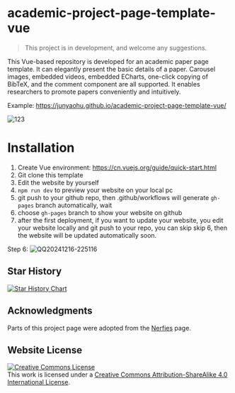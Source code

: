 # academic-project-page-template-vue

> This project is in development, and welcome any suggestions.

This Vue-based repository is developed for an academic paper page template. It can elegantly present the basic details of a paper. Carousel images, embedded videos, embedded ECharts, one-click copying of BibTeX, and the comment component are all supported. It enables researchers to promote papers conveniently and intuitively. 

Example: https://junyaohu.github.io/academic-project-page-template-vue/

![123](https://github.com/user-attachments/assets/0432d357-7bed-4c48-b846-80e4cfa56f12)

# Installation

1. Create Vue environment: https://cn.vuejs.org/guide/quick-start.html
2. Git clone this template
3. Edit the website by yourself
4. `npm run dev` to preview your website on your local pc
5. git push to your github repo, then .github/workflows will generate `gh-pages` branch automatically, wait
6. choose `gh-pages` branch to show your website on github
7. after the first deployment, if you want to update your website, you edit your website locally and git push to your repo, you can skip skip 6, then the website will be updated automatically soon.

Step 6: 
![QQ20241216-225116](https://github.com/user-attachments/assets/c0d7198f-6254-48e7-bc23-924ce065eb53)


## Star History

[![Star History Chart](https://api.star-history.com/svg?repos=JunyaoHu/academic-project-page-template-vue&type=Date)](https://star-history.com/#JunyaoHu/academic-project-page-template-vue&Date)

## Acknowledgments
Parts of this project page were adopted from the [Nerfies](https://nerfies.github.io/) page.

## Website License
<a rel="license" href="http://creativecommons.org/licenses/by-sa/4.0/"><img alt="Creative Commons License" style="border-width:0" src="https://i.creativecommons.org/l/by-sa/4.0/88x31.png" /></a><br />This work is licensed under a <a rel="license" href="http://creativecommons.org/licenses/by-sa/4.0/">Creative Commons Attribution-ShareAlike 4.0 International License</a>.
